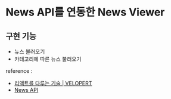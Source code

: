 # News API를 연동한 News Viewer

## 구현 기능

- 뉴스 불러오기
- 카테고리에 따른 뉴스 불러오기

reference :

- [리액트를 다루는 기술 | VELOPERT](http://www.yes24.com/Product/Goods/79260300)
- [News API](https://newsapi.org/)
